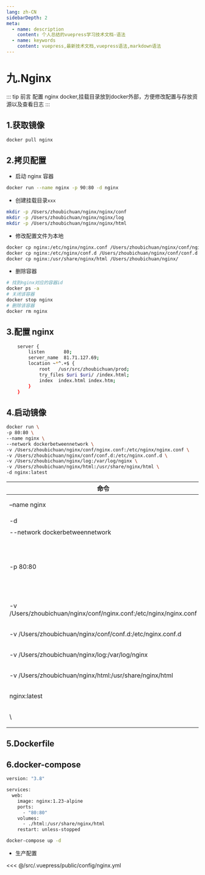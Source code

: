 ```yaml
---
lang: zh-CN
sidebarDepth: 2
meta:
  - name: description
    content: 个人总结的vuepress学习技术文档-语法
  - name: keywords
    content: vuepress,最新技术文档,vuepress语法,markdown语法
---
```


# 九.Nginx

::: tip 前言
配置 nginx docker,挂载目录放到docker外部，方便修改配置与存放资源以及查看日志
:::

## 1.获取镜像

```bash
docker pull nginx
```

## 2.拷贝配置

- 启动 nginx 容器

```bash
docker run --name nginx -p 90:80 -d nginx
```

- 创建挂载目录`xxx`

```sh
mkdir -p /Users/zhoubichuan/nginx/nginx/conf
mkdir -p /Users/zhoubichuan/nginx/nginx/log
mkdir -p /Users/zhoubichuan/nginx/nginx/html
```

- 修改配置文件为本地

```sh
docker cp nginx:/etc/nginx/nginx.conf /Users/zhoubichuan/nginx/conf/nginx.conf
docker cp nginx:/etc/nginx/conf.d /Users/zhoubichuan/nginx/conf/conf.d
docker cp nginx:/usr/share/nginx/html /Users/zhoubichuan/nginx/
```

- 删除容器

```sh
# 找到nginx对应的容器id
docker ps -a
# 关闭该容器
docker stop nginx
# 删除该容器
docker rm nginx
```

## 3.配置 nginx

```sh
    server {
        listen       80;
        server_name  81.71.127.69;
        location ~*^.+$ {
            root   /usr/src/zhoubichuan/prod;
            try_files $uri $uri/ /index.html;
            index  index.html index.htm;
        }
    }
```

## 4.启动镜像

```sh
docker run \
-p 80:80 \
--name nginx \
--network dockerbetweennetwork \
-v /Users/zhoubichuan/nginx/conf/nginx.conf:/etc/nginx/nginx.conf \
-v /Users/zhoubichuan/nginx/conf/conf.d:/etc/nginx.conf.d \
-v /Users/zhoubichuan/nginx/log:/var/log/nginx \
-v /Users/zhoubichuan/nginx/html:/usr/share/nginx/html \
-d nginx:latest
```

| 命令                                                | 描述                                                     |
| --------------------------------------------------- | -------------------------------------------------------- |
| –name nginx                                         | 启动容器的名字                                           |
| -d                                                  | 后台运行                                                 |
| --network dockerbetweennetwork                      | 桥接网络                                                 |
| -p 80:80                                            | 将容器的 80(后面那个) 端口映射到主机的 80(前面那个) 端口 |
| -v /Users/zhoubichuan/nginx/conf/nginx.conf:/etc/nginx/nginx.conf | 挂载 nginx.conf 配置文件                                 |
| -v /Users/zhoubichuan/nginx/conf/conf.d:/etc/nginx.conf.d         | 挂载 nginx 配置文件                                      |
| -v /Users/zhoubichuan/nginx/log:/var/log/nginx                    | 挂载 nginx 日志文件                                      |
| -v /Users/zhoubichuan/nginx/html:/usr/share/nginx/html            | 挂载 nginx 内容                                          |
| nginx:latest                                        | 本地运行的版本                                           |
| \                                                   | shell 命令换行                                           |

## 5.Dockerfile

## 6.docker-compose

```sh
version: "3.8"

services:
  web:
    image: nginx:1.23-alpine
    ports:
      - "80:80"
    volumes:
      - ./html:/usr/share/nginx/html
    restart: unless-stopped
```

```sh
docker-compose up -d
```

- 生产配置

<<< @/src/.vuepress/public/config/nginx.yml
